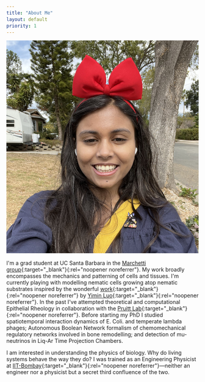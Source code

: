 ```yaml
---
title: "About Me"
layout: default
priority: 1
---
```


<div id="img-container" style="text-align:center;">
        <img src="/assets/intro_photo.jpeg" alt="Image of the website author in a blue dress and red headband.">
    </div>

I'm a grad student at UC Santa Barbara in the [Marchetti 
group](https://marchetti.physics.ucsb.edu){:target="_blank"}{:rel="noopener 
noreferrer"}. My work broadly encompasses the mechanics and patterning of cells and tissues. I'm currently playing with modelling nematic cells growing atop nematic substrates inspired by the wonderful [work](http://doi.org/10.1098/rsif.2023.0160){:target="_blank"}{:rel="noopener
noreferrer"} by [Yimin Luo](https://luogroup.research.yale.edu){:target="_blank"}{:rel="noopener 
noreferrer"}. In the past I've attempted theoretical and computational Epithelial Rheology in collaboration with the [Pruitt 
Lab](https://pruittlab.engineering.ucsb.edu){:target="_blank"}{:rel="noopener noreferrer"}. Before starting my PhD I studied spatiotemporal interaction 
dynamics of E. Coli. and temperate lambda phages; Autonomous Boolean Network formalism of chemomechanical regulatory networks involved in 
bone remodelling; and detection of mu-neutrinos in Liq-Ar Time Projection Chambers.

I am interested in understanding the physics of biology. Why do living systems behave the way they do? I was trained as an Engineering Physicist 
at [IIT-Bombay](https://www.phy.iitb.ac.in/){:target="_blank"}{:rel="noopener
noreferrer"}—neither an engineer nor a physicist but a secret third confluence of the two.
